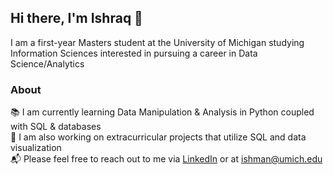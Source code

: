 ## Hi there, I'm Ishraq 👋

I am a first-year Masters student at the University of Michigan studying Information Sciences interested in pursuing a career in Data Science/Analytics

### About
📚 I am currently learning Data Manipulation & Analysis in Python coupled with SQL & databases <br/>
🔬 I am also working on extracurricular projects that utilize SQL and data visualization <br/>
📬 Please feel free to reach out to me via [LinkedIn](http://www.linkedin.com/in/1shman00) or at ishman@umich.edu<br/>
<!--
**1shman/1shman** is a ✨ _special_ ✨ repository because its `README.md` (this file) appears on your GitHub profile.

Here are some ideas to get you started:

- 🔭 I’m currently working on ...
- 🌱 I’m currently learning ...
- 👯 I’m looking to collaborate on ...
- 🤔 I’m looking for help with ...
- 💬 Ask me about ...
- 📫 How to reach me: ...
- 😄 Pronouns: ...
- ⚡ Fun fact: ...
-->
